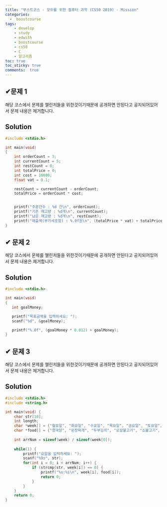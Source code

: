 ```yaml
---
title: "부스트코스 - 모두를 위한 컴퓨터 과학 (CS50 2019) - Mission"
categories: 
  -  boostcourse
tags: 
    - develop
    - study
    - edwith
    - boostcourse
    - cs50
    - C
    - 알고리즘
toc: true
toc_sticky: true
comments:  true
---
```


## ✔︎문제 1

해당 코스에서 문제를 챌린저들을 위한것이기때문에 공개하면 안된다고 공지되어있어서 문제 내용은 제거합니다.

## Solution
```c
#include <stdio.h>

int main(void)
{
    int orderCount = 3;
    int currentCount = 5;
    int restCount = 0;
    int totalPrice = 0;
    int cost = 10000;
    float vat = 0.1;

    restCount = currentCount - orderCount;
    totalPrice = orderCount * cost;


    printf("주문건수 : %d 건\n", orderCount);
    printf("기존 재고량 : %d개\n", currentCount);
    printf("남은 재고량 : %d개\n", restCount);
    printf("매출액(부가세포함) : %.0f원\n", (totalPrice * vat) + totalPrice);
}
```

 

 ## ✔︎ 문제 2

 해당 코스에서 문제를 챌린저들을 위한것이기때문에 공개하면 안된다고 공지되어있어서 문제 내용은 제거합니다.

## Solution
 ```c
#include <stdio.h>

int main(void)
{
    int goalMoney;

    printf("목표금액을 입력하세요: ");
    scanf("%d", &goalMoney);

    printf("%.0f", (goalMoney * 0.012) + goalMoney);
}
 ```

 

 

## ✔︎ 문제 3
해당 코스에서 문제를 챌린저들을 위한것이기때문에 공개하면 안된다고 공지되어있어서 문제 내용은 제거합니다.

## Solution

```c
#include <stdio.h>
#include <string.h>

int main(void) {
    char str[10];
	int length;
    char *week[] = {"월요일", "화요일", "수요일", "목요일", "금요일", "토요일", "일요일"};
	char *food[] = {"청국장", "된장찌개", "두부김치", "오삼불고기", "소불고기", "미트볼", "김치찌개"};
	
	int arrNum = sizeof(week) / sizeof(week[0]);
    
    while(1) {
        printf("요일을 입력하세요: ");
        scanf("%9s", str); 
        for(int i = 0; i < arrNum; i++) {
            if (strcmp(str, week[i]) == 0) {
                printf("%s:%s\n", week[i], food[i]);
                return 0;
            }
        }
    }
    return 0;
}
```